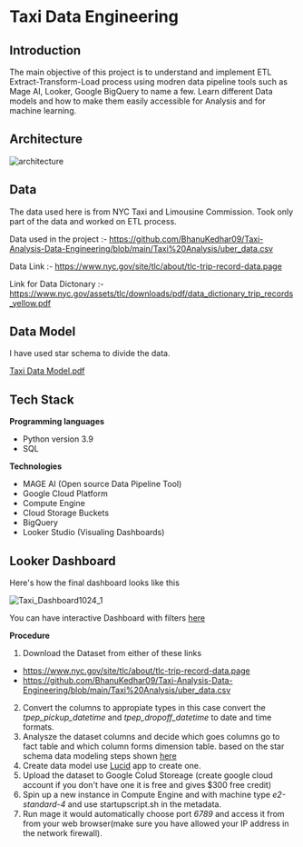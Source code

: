 # Taxi Data Engineering

## Introduction

The main objective of this project is to understand and implement ETL Extract-Transform-Load process using modren data pipeline tools such as Mage AI, Looker, Google BigQuery to name a few. Learn different Data models and how to make them easily accessible for Analysis and for machine learning.

## Architecture

![architecture](https://github.com/BhanuKedhar09/Taxi-Analysis-Data-Engineering/assets/112876951/f9e8cf12-7b5b-482c-9958-c6bd7a14e06a)

## Data

The data used here is from NYC Taxi and Limousine Commission. Took only part of the data and worked on ETL process. 

Data used in the project :- https://github.com/BhanuKedhar09/Taxi-Analysis-Data-Engineering/blob/main/Taxi%20Analysis/uber_data.csv

Data Link :- https://www.nyc.gov/site/tlc/about/tlc-trip-record-data.page

Link for Data Dictonary :- https://www.nyc.gov/assets/tlc/downloads/pdf/data_dictionary_trip_records_yellow.pdf


## Data Model

I have used star schema to divide the data.

[Taxi Data Model.pdf](https://github.com/BhanuKedhar09/Taxi-Analysis-Data-Engineering/files/11583064/Taxi.Data.Model.pdf)

## Tech Stack

**Programming languages**

- Python version 3.9
- SQL

**Technologies**

- MAGE AI (Open source Data Pipeline Tool)
- Google Cloud Platform
- Compute Engine
- Cloud Storage Buckets
- BigQuery
- Looker Studio (Visualing Dashboards)

## Looker Dashboard

Here's how the final dashboard looks like this

![Taxi_Dashboard1024_1](https://github.com/BhanuKedhar09/Taxi-Analysis-Data-Engineering/assets/112876951/7842fe67-d776-457d-ac96-79268855a727)


You can have interactive Dashboard with filters [here](https://lookerstudio.google.com/reporting/5fc4ebdf-a7ec-4d6a-a54a-df5e16e98935)


**Procedure**

1. Download the Dataset from either of these links
- https://www.nyc.gov/site/tlc/about/tlc-trip-record-data.page
- https://github.com/BhanuKedhar09/Taxi-Analysis-Data-Engineering/blob/main/Taxi%20Analysis/uber_data.csv
2. Convert the columns to appropiate types in this case convert the *tpep_pickup_datetime* and *tpep_dropoff_datetime* to date and time formats.
3. Analysze the dataset columns and decide which goes columns go to fact table and which column forms dimension table. based on the star schema data modeling steps shown [here](https://learn.microsoft.com/en-us/power-bi/guidance/star-schema#star-schema-overview)
4. Create data model use [Lucid](https://lucid.app/) app to create one.
5. Upload the dataset to Google Colud Storeage (create google cloud account if you don't have one it is free and gives $300 free credit)
6. Spin up a new instance in Compute Engine and with machine type *e2-standard-4* and use startupscript.sh in the metadata.
7. Run mage it would automatically choose port *6789* and access it from from your web browser(make sure you have allowed your IP address in the network firewall).










